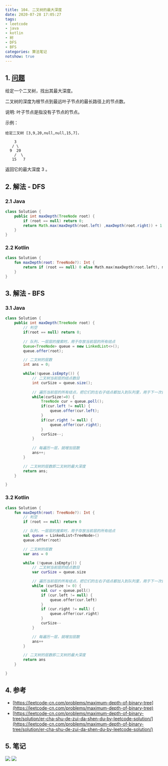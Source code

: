 ```yaml
---
title: 104. 二叉树的最大深度
date: 2020-07-28 17:05:27
tags:
- leetcode
- java
- kotlin
- 树
- DFS
- BFS
categories: 算法笔记
notshow: true
---
```

## 1. [问题](https://leetcode-cn.com/problems/maximum-depth-of-binary-tree)
给定一个二叉树，找出其最大深度。

二叉树的深度为根节点到最远叶子节点的最长路径上的节点数。

说明: 叶子节点是指没有子节点的节点。

示例：
```
给定二叉树 [3,9,20,null,null,15,7]，

    3
   / \
  9  20
    /  \
   15   7
```
返回它的最大深度 3 。
<!--more-->

## 2. 解法 - DFS

### 2.1 Java
```java
class Solution {
    public int maxDepth(TreeNode root) {
        if (root == null) return 0;
        return Math.max(maxDepth(root.left) ,maxDepth(root.right)) + 1;
    }
}
```

### 2.2 Kotlin
```kotlin
class Solution {
    fun maxDepth(root: TreeNode?): Int {
        return if (root == null) 0 else Math.max(maxDepth(root.left), maxDepth(root.right)) + 1
    }
}
```

## 3. 解法 - BFS

### 3.1 Java
```java
class Solution {
    public int maxDepth(TreeNode root) {
        // 判空
        if(root == null) return 0;
    
        // 队列，一层层的搜索时，用于存放当前层的所有结点
        Queue<TreeNode> queue = new LinkedList<>();
        queue.offer(root);

        // 二叉树的层数
        int ans = 0;

        while(!queue.isEmpty()) {
            // 二叉树当前层的结点数目
            int curSize = queue.size();
            
            // 遍历当前层的所有结点，把它们的左右子结点都加入到队列里，用于下一次循环（外层）
            while(curSize!=0) {
                TreeNode cur = queue.poll();
                if(cur.left != null) {
                    queue.offer(cur.left); 
                }
                if(cur.right != null) {
                    queue.offer(cur.right); 
                }
                curSize--;
            }
            
            // 每遍历一层，就增加层数
            ans++;
        }

        // 二叉树的层数即二叉树的最大深度
        return ans;
    }

}
```

### 3.2 Kotlin
```kotlin
class Solution {
    fun maxDepth(root: TreeNode?): Int {
        // 判空
        if (root == null) return 0

        // 队列，一层层的搜索时，用于存放当前层的所有结点
        val queue = LinkedList<TreeNode>()
        queue.offer(root)

        // 二叉树的层数
        var ans = 0

        while (!queue.isEmpty()) {
            // 二叉树当前层的结点数目
            var curSize = queue.size

            // 遍历当前层的所有结点，把它们的左右子结点都加入到队列里，用于下一次循环（外层）
            while (curSize != 0) {
                val cur = queue.poll()
                if (cur.left != null) {
                    queue.offer(cur.left)
                }
                if (cur.right != null) {
                    queue.offer(cur.right)
                }
                curSize--
            }

            // 每遍历一层，就增加层数
            ans++
        }

        // 二叉树的层数即二叉树的最大深度
        return ans
    }

}
```

## 4. 参考
- [https://leetcode-cn.com/problems/maximum-depth-of-binary-tree](https://leetcode-cn.com/problems/maximum-depth-of-binary-tree)
- [https://leetcode-cn.com/problems/maximum-depth-of-binary-tree/solution/er-cha-shu-de-zui-da-shen-du-by-leetcode-solution/](https://leetcode-cn.com/problems/maximum-depth-of-binary-tree/solution/er-cha-shu-de-zui-da-shen-du-by-leetcode-solution/)

## 5. 笔记
![](https://777blog.oss-cn-shanghai.aliyuncs.com/leetcode/leetcode-104-1.jpg)
![](https://777blog.oss-cn-shanghai.aliyuncs.com/leetcode/leetcode-104-2.jpg)